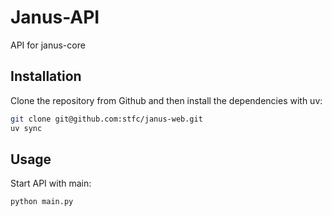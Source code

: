 # Janus-API
API for janus-core

## Installation
Clone the repository from Github and then install the dependencies with uv:
```bash
git clone git@github.com:stfc/janus-web.git
uv sync
```

## Usage
Start API with main:
```bash
python main.py
```
